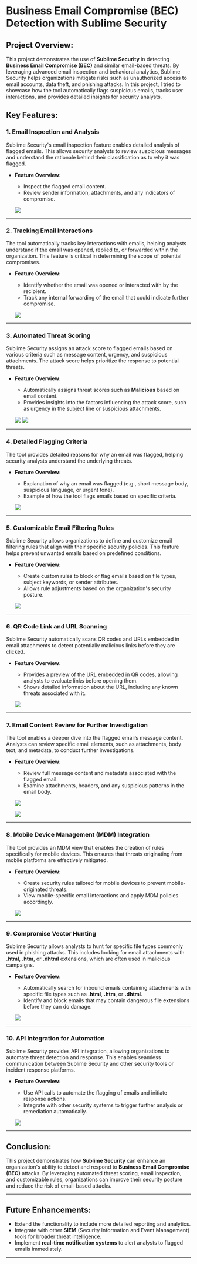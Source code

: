 # Business Email Compromise (BEC) Detection with Sublime Security

## Project Overview:
This project demonstrates the use of **Sublime Security** in detecting **Business Email Compromise (BEC)** and similar email-based threats. By leveraging advanced email inspection and behavioral analytics, Sublime Security helps organizations mitigate risks such as unauthorized access to email accounts, data theft, and phishing attacks. In this project, I tried to showcase how the tool automatically flags suspicious emails, tracks user interactions, and provides detailed insights for security analysts.


## Key Features:

### 1. **Email Inspection and Analysis**
Sublime Security's email inspection feature enables detailed analysis of flagged emails. This allows security analysts to review suspicious messages and understand the rationale behind their classification as to why it was flagged. 

- **Feature Overview:**
    - Inspect the flagged email content.
    - Review sender information, attachments, and any indicators of compromise.
    
    ![](https://i.imgur.com/YoAmcXt.png)

---

### 2. **Tracking Email Interactions**
The tool automatically tracks key interactions with emails, helping analysts understand if the email was opened, replied to, or forwarded within the organization. This feature is critical in determining the scope of potential compromises.

- **Feature Overview:**
    - Identify whether the email was opened or interacted with by the recipient.
    - Track any internal forwarding of the email that could indicate further compromise.
    
    ![](https://i.imgur.com/dtG4FoY.png)

---

### 3. **Automated Threat Scoring**
Sublime Security assigns an attack score to flagged emails based on various criteria such as message content, urgency, and suspicious attachments. The attack score helps prioritize the response to potential threats.

- **Feature Overview:**
    - Automatically assigns threat scores such as **Malicious** based on email content.
    - Provides insights into the factors influencing the attack score, such as urgency in the subject line or suspicious attachments.


    ![](https://i.imgur.com/fYm9rp8.png)
    ![](https://i.imgur.com/RCicpSk.png)
---

### 4. **Detailed Flagging Criteria**
The tool provides detailed reasons for why an email was flagged, helping security analysts understand the underlying threats.

- **Feature Overview:**
    - Explanation of why an email was flagged (e.g., short message body, suspicious language, or urgent tone).
    - Example of how the tool flags emails based on specific criteria.
    
    ![](https://i.imgur.com/3lNpYre.png)

---

### 5. **Customizable Email Filtering Rules**
Sublime Security allows organizations to define and customize email filtering rules that align with their specific security policies. This feature helps prevent unwanted emails based on predefined conditions.

- **Feature Overview:**
    - Create custom rules to block or flag emails based on file types, subject keywords, or sender attributes.
    - Allows rule adjustments based on the organization's security posture.
    
    ![](https://i.imgur.com/YoAmcXt.png)

---

### 6. **QR Code Link and URL Scanning**
Sublime Security automatically scans QR codes and URLs embedded in email attachments to detect potentially malicious links before they are clicked.

- **Feature Overview:**
    - Provides a preview of the URL embedded in QR codes, allowing analysts to evaluate links before opening them.
    - Shows detailed information about the URL, including any known threats associated with it.
    
    ![](https://i.imgur.com/YoAmcXt.png)

---

### 7. **Email Content Review for Further Investigation**
The tool enables a deeper dive into the flagged email’s message content. Analysts can review specific email elements, such as attachments, body text, and metadata, to conduct further investigations.

- **Feature Overview:**
    - Review full message content and metadata associated with the flagged email.
    - Examine attachments, headers, and any suspicious patterns in the email body.
    
    ![](https://i.imgur.com/ubSta9l.png)

    ![](https://i.imgur.com/vnthMUj.png)
---

### 8. **Mobile Device Management (MDM) Integration**
The tool provides an MDM view that enables the creation of rules specifically for mobile devices. This ensures that threats originating from mobile platforms are effectively mitigated.

- **Feature Overview:**
    - Create security rules tailored for mobile devices to prevent mobile-originated threats.
    - View mobile-specific email interactions and apply MDM policies accordingly.
    
    ![](https://i.imgur.com/wNRpgML.png)

---

### 9. **Compromise Vector Hunting**
Sublime Security allows analysts to hunt for specific file types commonly used in phishing attacks. This includes looking for email attachments with **.html**, **.htm**, or **.dhtml** extensions, which are often used in malicious campaigns.

- **Feature Overview:**
    - Automatically search for inbound emails containing attachments with specific file types such as **.html**, **.htm**, or **.dhtml**.
    - Identify and block emails that may contain dangerous file extensions before they can do damage.
    
    ![](https://i.imgur.com/PPoCS6i.png)

---

### 10. **API Integration for Automation**
Sublime Security provides API integration, allowing organizations to automate threat detection and response. This enables seamless communication between Sublime Security and other security tools or incident response platforms.

- **Feature Overview:**
    - Use API calls to automate the flagging of emails and initiate response actions.
    - Integrate with other security systems to trigger further analysis or remediation automatically.
    
    ![](https://i.imgur.com/0lA3FXE.png)



---

## Conclusion:
This project demonstrates how **Sublime Security** can enhance an organization's ability to detect and respond to **Business Email Compromise (BEC)** attacks. By leveraging automated threat scoring, email inspection, and customizable rules, organizations can improve their security posture and reduce the risk of email-based attacks.

---

## Future Enhancements:
- Extend the functionality to include more detailed reporting and analytics.
- Integrate with other **SIEM** (Security Information and Event Management) tools for broader threat intelligence.
- Implement **real-time notification systems** to alert analysts to flagged emails immediately.

---


